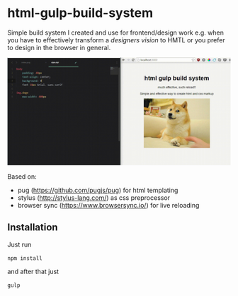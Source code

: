 # html-gulp-build-system

Simple build system I created and use for frontend/design work e.g. when you have to effectively transform a *designers vision* to  HMTL or you prefer to design in the browser in general.

![Demo gif](https://raw.githubusercontent.com/simonvomeyser/html-gulp-build-system/master/demo.gif)

Based on:
- pug (https://github.com/pugjs/pug) for html templating
- stylus (http://stylus-lang.com/) as css preprocessor  
- browser sync (https://www.browsersync.io/) for live reloading

## Installation

Just run 

```
npm install
```

and after that just

```
gulp
```
 





